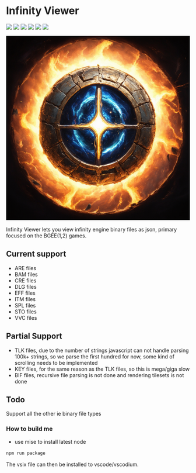 # Infinity Viewer

![](https://img.shields.io/badge/javascript-8A2BE2?logo=javascript&style=for-the-badge&logoColor=grey)
[![](https://img.shields.io/badge/Linux-FCC624?style=for-the-badge&logo=linux&logoColor=black)](https://github.com/dark0dave/infinity/releases/latest_viewer)
[![](https://img.shields.io/badge/Windows-0078D6?&style=for-the-badge&logoColor=white&logo=git-for-windows)](https://github.com/dark0dave/infinity_viewer/releases/latest)
[![](https://img.shields.io/badge/mac%20os-grey?style=for-the-badge&logo=apple&logoColor=white)](https://github.com/dark0dave/infinity/releases/latest_viewer)
[![](https://img.shields.io/github/actions/workflow/status/dark0dave/infinity_viewer/main.yaml?style=for-the-badge)](https://github.com/dark0dave/infinity/actions_viewer/workflows/main.yaml)
[![](https://img.shields.io/github/license/dark0dave/infinity_viewer?style=for-the-badge)](./LICENSE)

![](large_icon.png)

Infinity Viewer lets you view infinity engine binary files as json, primary focused on the BGEE(1,2) games.

## Current support

- ARE files
- BAM files
- CRE files
- DLG files
- EFF files
- ITM files
- SPL files
- STO files
- VVC files

## Partial Support

- TLK files, due to the number of strings javascript can not handle parsing 100k+ strings, so we parse the first hundred for now, some kind of scrolling needs to be implemented
- KEY files, for the same reason as the TLK files, so this is mega/giga slow
- BIF files, recursive file parsing is not done and rendering tilesets is not done

## Todo

Support all the other ie binary file types

### How to build me

- use mise to install latest node

```sh
npm run package
```

The vsix file can then be installed to vscode/vscodium.
